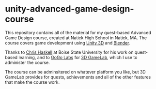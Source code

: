 unity-advanced-game-design-course
=================================

This repository contains all of the material for my quest-based Advanced Game Design course, created at Natick High School in Natick, MA. The course covers game development using [Unity 3D](http://www.unity3d.com) and [Blender](http://www.blender.org). 

Thanks to [Chris Haskell](https://edtech.boisestate.edu/chris-haskell/) at Boise State University for his work on quest-based learning, and to [GoGo Labs](http://www.gogolabs.com) for [3D GameLab](http://portal.3dgamelab.org), which I use to administer the course. 

The course can be adminsitered on whatever platform you like, but 3D GameLab provides for quests, achievements and all of the other features that make the course work.
